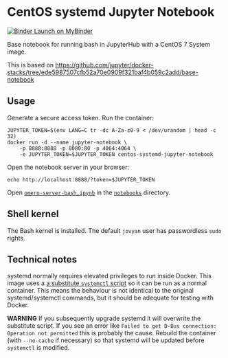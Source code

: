 # CentOS systemd Jupyter Notebook

[![Binder](https://mybinder.org/badge.svg) Launch on MyBinder](https://mybinder.org/v2/gh/manics/centos-systemd-jupyter-notebook/master?urlpath=lab/tree/notebooks/omero-server-bash.ipynb)

Base notebook for running bash in JupyterHub with a CentOS 7 System image.

This is based on https://github.com/jupyter/docker-stacks/tree/ede5987507cfb52a70e0909f321baf4b059c2add/base-notebook


## Usage

Generate a secure access token.
Run the container:

    JUPYTER_TOKEN=$(env LANG=C tr -dc A-Za-z0-9 < /dev/urandom | head -c 32)
    docker run -d --name jupyter-notebook \
        -p 8888:8888 -p 8080:80 -p 4064:4064 \
        -e JUPYTER_TOKEN=$JUPYTER_TOKEN centos-systemd-jupyter-notebook

Open the notebook server in your browser:

    echo http://localhost:8888/?token=$JUPYTER_TOKEN

Open [`omero-server-bash.ipynb`](notebooks/omero-server-bash.ipynb) in the [`notebooks`](notebooks) directory.


## Shell kernel

The Bash kernel is installed.
The default `jovyan` user has passwordless `sudo` rights.


## Technical notes

systemd normally requires elevated privileges to run inside Docker.
This image uses a [a substitute `systemctl` script](https://github.com/gdraheim/docker-systemctl-replacement) so it can be run as a normal container.
This means the behaviour is not identical to the original systemd/systemctl commands, but it should be adequate for testing with Docker.

**WARNING** If you subsequently upgrade systemd it will overwrite the substitute script.
If you see an error like `Failed to get D-Bus connection: Operation not permitted` this is probably the cause.
Rebuild the container (with `--no-cache` if necessary) so that systemd will be updated before `systemctl` is modified.

